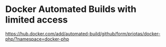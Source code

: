 # Docker Automated Builds with limited access

https://hub.docker.com/add/automated-build/github/form/priotas/docker-php/?namespace=docker-php